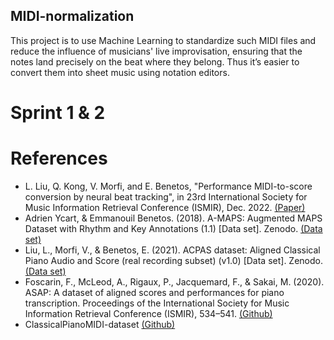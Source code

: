 ## MIDI-normalization

This project is to use Machine Learning to standardize such MIDI files and reduce the influence of musicians' live improvisation, ensuring that the notes land precisely on the beat where they belong. Thus it’s easier to convert them into sheet music using notation editors.

# Sprint 1 & 2




# References

 - L. Liu, Q. Kong, V. Morfi, and E. Benetos, "Performance MIDI-to-score conversion by neural beat tracking", in 23rd International Society for Music Information Retrieval Conference (ISMIR), Dec. 2022. [(Paper)](https://www.turing.ac.uk/news/publications/performance-midi-score-conversion-neural-beat-tracking)
 - Adrien Ycart, & Emmanouil Benetos. (2018). A-MAPS: Augmented MAPS Dataset with Rhythm and Key Annotations (1.1) [Data set]. Zenodo. [(Data set)](https://doi.org/10.5281/zenodo.1421997)
 - Liu, L., Morfi, V., & Benetos, E. (2021). ACPAS dataset: Aligned Classical Piano Audio and Score (real recording subset) (v1.0) [Data set]. Zenodo. [(Data set)](https://doi.org/10.5281/zenodo.5569680)
 - Foscarin, F., McLeod, A., Rigaux, P., Jacquemard, F., & Sakai, M. (2020). ASAP: A dataset of aligned scores and performances for piano transcription. Proceedings of the International Society for Music Information Retrieval Conference (ISMIR), 534–541. [(Github)](https://github.com/fosfrancesco/asap-dataset)
 - ClassicalPianoMIDI-dataset [(Github)](https://github.com/cheriell/ClassicalPianoMIDI-dataset)

